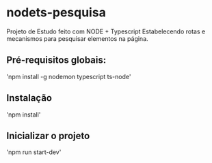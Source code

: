 # nodets-pesquisa
Projeto de Estudo feito com NODE + Typescript
Estabelecendo rotas e mecanismos para pesquisar elementos na página.

## Pré-requisitos globais:
'npm install -g nodemon typescript ts-node'

## Instalação
'npm install'

## Inicializar o projeto 
'npm run start-dev'